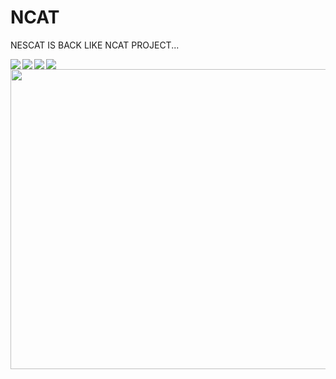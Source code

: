 # NCAT
NESCAT IS BACK LIKE NCAT PROJECT...

<a href="https://github.com/nathalislight/NCAT/blob/main/NCATPRO/NCAT_PRO.png"><img src="https://github.com/nathalislight/NCAT/blob/main/NCATPRO/NCAT_PRO.png" align="left"></a>

<a href="https://github.com/nathalislight/NCAT/blob/main/NCATPRO/NCATPRO_SCHEMA.png"><img src="https://github.com/nathalislight/NCAT/blob/main/NCATPRO/NCATPRO_SCHEMA.png" align="left"></a>

<a href="https://github.com/nathalislight/NCAT/blob/main/NCATPRO/NCAT_PRO2.png"><img src="https://github.com/nathalislight/NCAT/blob/main/NCATPRO/NCAT_PRO2.png" align="left"></a>

<a href="https://github.com/nathalislight/NCAT/blob/main/NCATPRO/PRO_PINOUT.png"><img src="https://github.com/nathalislight/NCAT/blob/main/NCATPRO/PRO_PINOUT.png" align="left"></a>

<a href="https://github.com/nathalislight/NCAT/blob/main/NCATPRO/NCAT_PRO_APPS.png"><img src="https://github.com/nathalislight/NCAT/blob/main/NCATPRO/NCAT_PRO_APPS.png" align="left" height="480" width="640" ></a>




